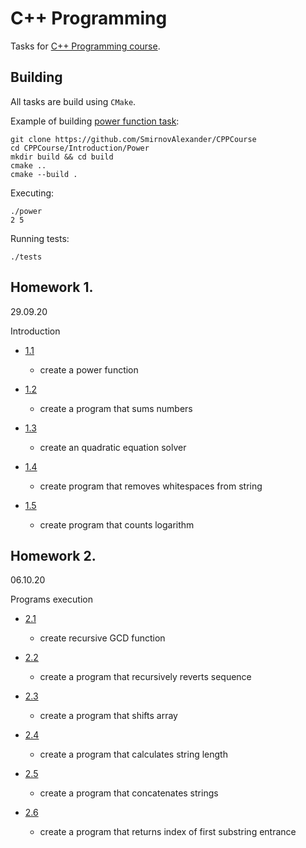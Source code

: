 # C++ Programming

Tasks for [C++ Programming course](https://stepik.org/course/7).

## Building

All tasks are build using `CMake`.

Example of building [power function task](Introduction/Power/):
```shell
git clone https://github.com/SmirnovAlexander/CPPCourse
cd CPPCourse/Introduction/Power
mkdir build && cd build
cmake ..
cmake --build .
```

Executing:
```shell
./power
2 5
```

Running tests:
```shell
./tests
```

## Homework 1. 
29.09.20

Introduction

- [1.1](Introduction/Power/)

    - create a power function

- [1.2](Introduction/Sum/)

    - create a program that sums numbers

- [1.3](Introduction/QuadraticEquation/)

    - create an quadratic equation solver

- [1.4](Introduction/SpaceDeletion/)

    - create program that removes whitespaces from string

- [1.5](Introduction/Logarithm/)

    - create program that counts logarithm

## Homework 2. 
06.10.20

Programs execution

- [2.1](ProgramsExecution/GCD/)

    - create recursive GCD function

- [2.2](ProgramsExecution/Revert/)

    - create a program that recursively reverts sequence

- [2.3](ProgramsExecution/MoveArray/)

    - create a program that shifts array

- [2.4](ProgramsExecution/StringLength/)

    - create a program that calculates string length

- [2.5](ProgramsExecution/StringCat/)

    - create a program that concatenates strings

- [2.6](ProgramsExecution/SubstringSearch/)

    - create a program that returns index of first substring entrance

